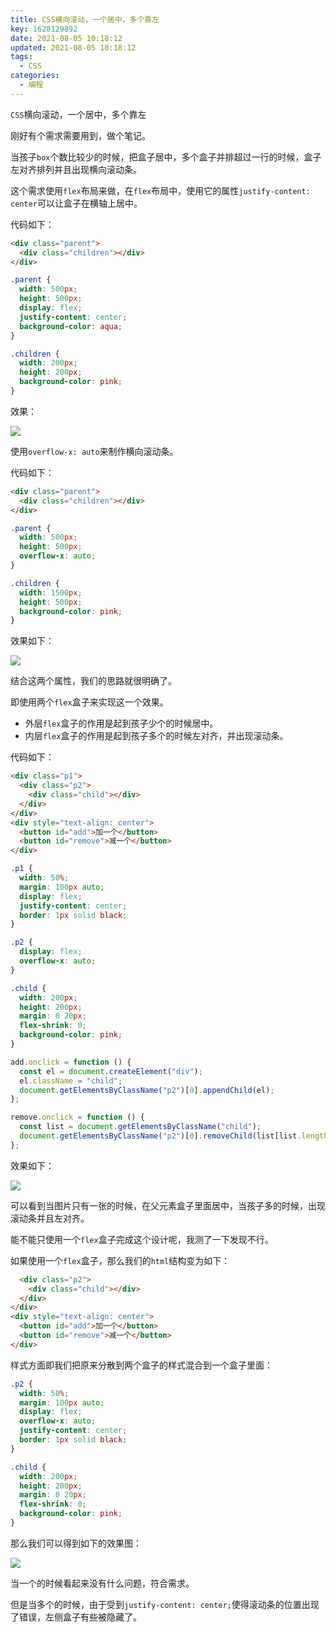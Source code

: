 ```yaml
---
title: CSS横向滚动，一个居中，多个靠左
key: 1628129892date: 2021-08-05 10:18:12
updated: 2021-08-05 10:18:12
tags:
  - CSS
categories:
  - 编程
---
```


`CSS`横向滚动，一个居中，多个靠左

<!-- more -->

刚好有个需求需要用到，做个笔记。

当孩子`box`个数比较少的时候，把盒子居中，多个盒子并排超过一行的时候，盒子左对齐排列并且出现横向滚动条。

这个需求使用`flex`布局来做，在`flex`布局中，使用它的属性`justify-content: center`可以让盒子在横轴上居中。

代码如下：

```html
<div class="parent">
  <div class="children"></div>
</div>
```

```css
.parent {
  width: 500px;
  height: 500px;
  display: flex;
  justify-content: center;
  background-color: aqua;
}

.children {
  width: 200px;
  height: 200px;
  background-color: pink;
}
```

效果：

![](https://z3.ax1x.com/2021/08/05/fVD10K.png)

使用`overflow-x: auto`来制作横向滚动条。

代码如下：

```html
<div class="parent">
  <div class="children"></div>
</div>
```

```css
.parent {
  width: 500px;
  height: 500px;
  overflow-x: auto;
}

.children {
  width: 1500px;
  height: 500px;
  background-color: pink;
}
```

效果如下：

![](https://z3.ax1x.com/2021/08/05/fVrGD0.png)

结合这两个属性，我们的思路就很明确了。

即使用两个`flex`盒子来实现这一个效果。

- 外层`flex`盒子的作用是起到孩子少个的时候居中。
- 内层`flex`盒子的作用是起到孩子多个的时候左对齐，并出现滚动条。

代码如下：

```html
<div class="p1">
  <div class="p2">
    <div class="child"></div>
  </div>
</div>
<div style="text-align: center">
  <button id="add">加一个</button>
  <button id="remove">减一个</button>
</div>
```

```css
.p1 {
  width: 50%;
  margin: 100px auto;
  display: flex;
  justify-content: center;
  border: 1px solid black;
}

.p2 {
  display: flex;
  overflow-x: auto;
}

.child {
  width: 200px;
  height: 200px;
  margin: 0 20px;
  flex-shrink: 0;
  background-color: pink;
}
```

```javascript
add.onclick = function () {
  const el = document.createElement("div");
  el.className = "child";
  document.getElementsByClassName("p2")[0].appendChild(el);
};

remove.onclick = function () {
  const list = document.getElementsByClassName("child");
  document.getElementsByClassName("p2")[0].removeChild(list[list.length - 1]);
};
```

效果如下：

![](https://z3.ax1x.com/2021/08/05/fVcReI.gif)

可以看到当图片只有一张的时候，在父元素盒子里面居中，当孩子多的时候，出现滚动条并且左对齐。

能不能只使用一个`flex`盒子完成这个设计呢，我测了一下发现不行。

如果使用一个`flex`盒子，那么我们的`html`结构变为如下：

```html
  <div class="p2">
    <div class="child"></div>
  </div>
</div>
<div style="text-align: center">
  <button id="add">加一个</button>
  <button id="remove">减一个</button>
</div>
```

样式方面即我们把原来分散到两个盒子的样式混合到一个盒子里面：

```css
.p2 {
  width: 50%;
  margin: 100px auto;
  display: flex;
  overflow-x: auto;
  justify-content: center;
  border: 1px solid black;
}

.child {
  width: 200px;
  height: 200px;
  margin: 0 20px;
  flex-shrink: 0;
  background-color: pink;
}
```

那么我们可以得到如下的效果图：

![](https://z3.ax1x.com/2021/08/05/fVgLge.gif)

当一个的时候看起来没有什么问题，符合需求。

但是当多个的时候，由于受到`justify-content: center;`使得滚动条的位置出现了错误，左侧盒子有些被隐藏了。

